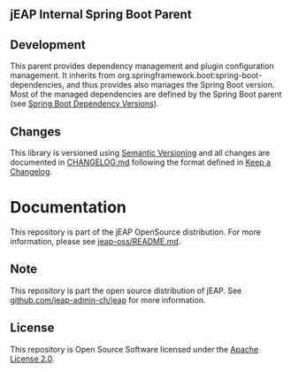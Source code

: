 ## jEAP Internal Spring Boot Parent

## Development
This parent provides dependency management and plugin configuration management. It inherits from
org.springframework.boot:spring-boot-dependencies, and thus provides also manages the Spring Boot version. Most of the
managed dependencies are defined by the Spring Boot parent (see 
[Spring Boot Dependency Versions](https://docs.spring.io/spring-boot/appendix/dependency-versions/index.html)).

## Changes
This library is versioned using [Semantic Versioning](http://semver.org/) and all changes are documented in 
[CHANGELOG.md](./CHANGELOG.md) following the format defined in [Keep a Changelog](http://keepachangelog.com/).

# Documentation

This repository is part of the jEAP OpenSource distribution. For more information, please see 
[jeap-oss/README.md](https://github.com/jeap-oss/README.md).

## Note

This repository is part the open source distribution of jEAP. See [github.com/jeap-admin-ch/jeap](https://github.com/jeap-admin-ch/jeap)
for more information.

## License

This repository is Open Source Software licensed under the [Apache License 2.0](./LICENSE).
